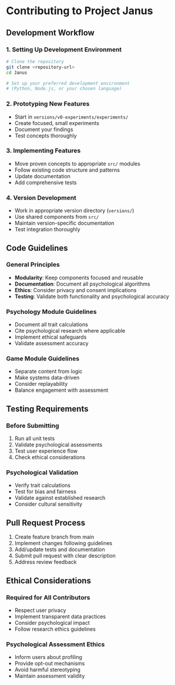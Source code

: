 # Contributing to Project Janus

## Development Workflow

### 1. Setting Up Development Environment
```bash
# Clone the repository
git clone <repository-url>
cd Janus

# Set up your preferred development environment
# (Python, Node.js, or your chosen language)
```

### 2. Prototyping New Features
- Start in `versions/v0-experiments/experiments/`
- Create focused, small experiments
- Document your findings
- Test concepts thoroughly

### 3. Implementing Features
- Move proven concepts to appropriate `src/` modules
- Follow existing code structure and patterns
- Update documentation
- Add comprehensive tests

### 4. Version Development
- Work in appropriate version directory (`versions/`)
- Use shared components from `src/`
- Maintain version-specific documentation
- Test integration thoroughly

## Code Guidelines

### General Principles
- **Modularity**: Keep components focused and reusable
- **Documentation**: Document all psychological algorithms
- **Ethics**: Consider privacy and consent implications
- **Testing**: Validate both functionality and psychological accuracy

### Psychology Module Guidelines
- Document all trait calculations
- Cite psychological research where applicable
- Implement ethical safeguards
- Validate assessment accuracy

### Game Module Guidelines
- Separate content from logic
- Make systems data-driven
- Consider replayability
- Balance engagement with assessment

## Testing Requirements

### Before Submitting
1. Run all unit tests
2. Validate psychological assessments
3. Test user experience flow
4. Check ethical considerations

### Psychological Validation
- Verify trait calculations
- Test for bias and fairness
- Validate against established research
- Consider cultural sensitivity

## Pull Request Process

1. Create feature branch from main
2. Implement changes following guidelines
3. Add/update tests and documentation
4. Submit pull request with clear description
5. Address review feedback

## Ethical Considerations

### Required for All Contributors
- Respect user privacy
- Implement transparent data practices
- Consider psychological impact
- Follow research ethics guidelines

### Psychological Assessment Ethics
- Inform users about profiling
- Provide opt-out mechanisms
- Avoid harmful stereotyping
- Maintain assessment validity
